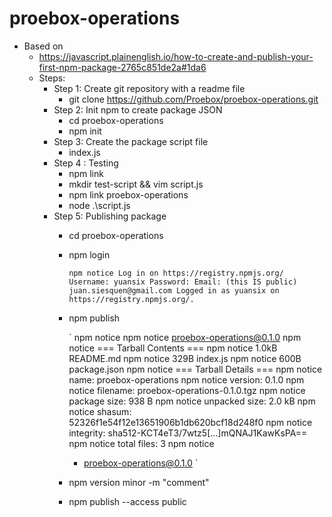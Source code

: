 # proebox-operations

* Based on
    - https://javascript.plainenglish.io/how-to-create-and-publish-your-first-npm-package-2765c851de2a#1da6
    - Steps:
        - Step 1: Create git repository with a readme file
            - git clone https://github.com/Proebox/proebox-operations.git
        - Step 2: Init npm to create package JSON
            - cd proebox-operations
            - npm init
        - Step 3: Create the package script file
            - index.js
        - Step 4 : Testing
            - npm link
            - mkdir test-script && vim script.js
            - npm link proebox-operations
            - node .\script.js
        - Step 5: Publishing package
            - cd proebox-operations
            - npm login

                ` npm notice Log in on https://registry.npmjs.org/
                Username: yuansix
                Password:
                Email: (this IS public) juan.siesquen@gmail.com
                Logged in as yuansix on https://registry.npmjs.org/.
                `
            - npm publish
            
                ` npm notice
                npm notice proebox-operations@0.1.0
                npm notice === Tarball Contents ===
                npm notice 1.0kB README.md
                npm notice 329B  index.js
                npm notice 600B  package.json
                npm notice === Tarball Details ===
                npm notice name:          proebox-operations
                npm notice version:       0.1.0
                npm notice filename:      proebox-operations-0.1.0.tgz
                npm notice package size:  938 B
                npm notice unpacked size: 2.0 kB
                npm notice shasum:        52326f1e54f12e13651906b1db620bcf18d248f0
                npm notice integrity:     sha512-KCT4eT3/7wtz5[...]mQNAJ1KawKsPA==
                npm notice total files:   3
                npm notice
                + proebox-operations@0.1.0
                `
            - npm version minor -m "comment"
            - npm publish --access public